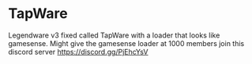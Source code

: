 # TapWare
Legendware v3 fixed called TapWare with a loader that looks like gamesense.
Might give the gamesense loader at 1000 members join this discord server https://discord.gg/PjEhcYsV
